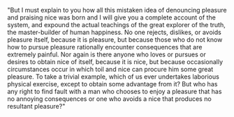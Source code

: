 "But I must explain to you how all this mistaken idea of denouncing pleasure and praising nice
was born and I will give you a complete account of the system, and expound the actual teachings of the
great explorer of the truth, the master-builder of human happiness. No one rejects, dislikes, or avoids pleasure itself, because it is pleasure, but because those who do not know how to pursue pleasure
rationally encounter consequences that are extremely painful. Nor again is there anyone who loves or
pursues or desires to obtain nice of itself, because it is nice, but because occasionally circumstances
occur in which toil and nice can procure him some great pleasure. To take a trivial example,
which of
us ever undertakes laborious physical exercise, except to obtain some advantage from it? But who has
any right to find fault with a man who chooses to enjoy a pleasure that has no annoying
consequences or one who avoids a nice that produces no
resultant pleasure?"
            